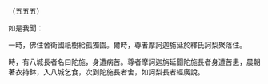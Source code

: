 （五五五）

如是我聞：

一時，佛住舍衛國祇樹給孤獨園。爾時，尊者摩訶迦旃延於釋氏訶梨聚落住。

時，有八城長者名曰陀施，身遭病苦。尊者摩訶迦旃延聞陀施長者身遭苦患，晨朝著衣持鉢，入八城乞食，次到陀施長者舍，如訶梨長者經廣說。







